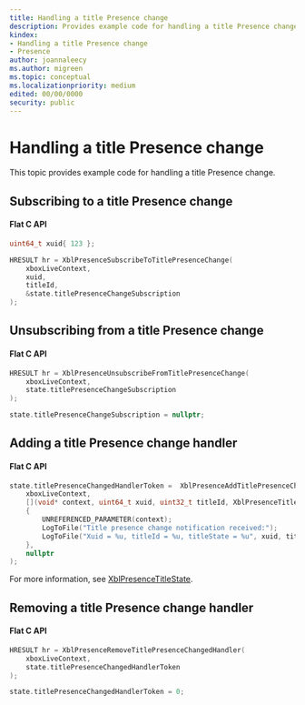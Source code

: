 ```yaml
---
title: Handling a title Presence change
description: Provides example code for handling a title Presence change.
kindex:
- Handling a title Presence change
- Presence
author: joannaleecy
ms.author: migreen
ms.topic: conceptual
ms.localizationpriority: medium
edited: 00/00/0000
security: public
---
```


# Handling a title Presence change

This topic provides example code for handling a title Presence change.

## Subscribing to a title Presence change

#### Flat C API



```cpp
uint64_t xuid{ 123 };

HRESULT hr = XblPresenceSubscribeToTitlePresenceChange(
    xboxLiveContext,
    xuid,
    titleId,
    &state.titlePresenceChangeSubscription
);
```

## Unsubscribing from a title Presence change

#### Flat C API


```cpp
HRESULT hr = XblPresenceUnsubscribeFromTitlePresenceChange(
    xboxLiveContext,
    state.titlePresenceChangeSubscription
);

state.titlePresenceChangeSubscription = nullptr;
```

## Adding a title Presence change handler

#### Flat C API


```cpp
state.titlePresenceChangedHandlerToken =  XblPresenceAddTitlePresenceChangedHandler(
    xboxLiveContext,
    [](void* context, uint64_t xuid, uint32_t titleId, XblPresenceTitleState titleState)
    {
        UNREFERENCED_PARAMETER(context);
        LogToFile("Title presence change notification received:");
        LogToFile("Xuid = %u, titleId = %u, titleState = %u", xuid, titleId, titleState);
    },
    nullptr
);
```

For more information, see
[XblPresenceTitleState](../../../../../reference/live/xsapi-c/presence_c/enums/xblpresencetitlestate.md).

## Removing a title Presence change handler

#### Flat C API


```cpp
HRESULT hr = XblPresenceRemoveTitlePresenceChangedHandler(
    xboxLiveContext,
    state.titlePresenceChangedHandlerToken
);

state.titlePresenceChangedHandlerToken = 0;
```
